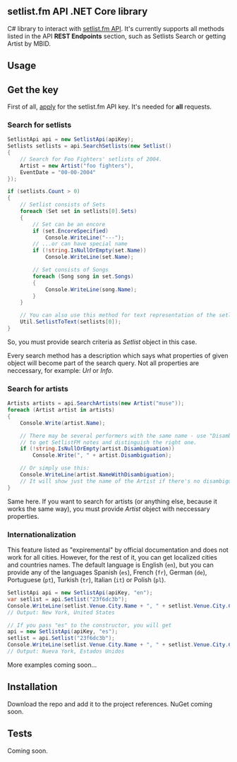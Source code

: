 ## setlist.fm API .NET Core library

C# library to interact with [setlist.fm API](http://api.setlist.fm/docs/index.html).
It's currently supports all methods listed in the API **REST Endpoints** section, such as Setlists Search or getting Artist by MBID.

## Usage

## Get the key

First of all, [apply](https://www.setlist.fm/settings/api) for the setlist.fm API key. It's needed for __all__ requests.

### Search for setlists

```csharp
SetlistApi api = new SetlistApi(apiKey);
Setlists setlists = api.SearchSetlists(new Setlist()
{
	// Search for Foo Fighters' setlists of 2004.
	Artist = new Artist("foo fighters"),
	EventDate = "00-00-2004"
});

if (setlists.Count > 0)
{
	// Setlist consists of Sets
	foreach (Set set in setlists[0].Sets)
	{
		// Set can be an encore
		if (set.EncoreSpecified)
			Console.WriteLine("---");
		// ...or can have special name
		if (!string.IsNullOrEmpty(set.Name))
			Console.WriteLine(set.Name);

		// Set consists of Songs
		foreach (Song song in set.Songs)
		{
			Console.WriteLine(song.Name);
		}
	}

	// You can also use this method for text representation of the setlist
	Util.SetlistToText(setlists[0]);
}
```

So, you must provide search criteria as _Setlist_ object in this case.

Every search method has a description which says what properties of given object will become part of the search query. Not all properties are neccessary, for example: _Url_ or _Info_.

### Search for artists

```csharp
Artists artists = api.SearchArtists(new Artist("muse"));
foreach (Artist artist in artists)
{
	Console.Write(artist.Name);

	// There may be several performers with the same name - use "Disambiguation" property
	// to get SetlistFM notes and distinguish the right one.
	if (!string.IsNullOrEmpty(artist.Disambiguation))
		Console.Write(", " + artist.Disambiguation);

	// Or simply use this:
	Console.WriteLine(artist.NameWithDisambiguation);
	// It will show just the name of the Artist if there's no disambiguation.
}
```

Same here. If you want to search for artists (or anything else, because it works the same way), you must provide _Artist_ object with neccessary properties.

### Internationalization

This feature listed as "expiremental" by official documentation and does not work for all cities.
However, for the rest of it, you can get localized cities and countries names. The default language is English (`en`), but you can provide any of the languages Spanish (`es`), French (`fr`), German (`de`), Portuguese (`pt`), Turkish (`tr`), Italian (`it`) or Polish (`pl`).

```csharp
SetlistApi api = new SetlistApi(apiKey, "en");
var setlist = api.Setlist("23f6dc3b");
Console.WriteLine(setlist.Venue.City.Name + ", " + setlist.Venue.City.Country.Name);
// Output: New York, United States

// If you pass "es" to the constructor, you will get
api = new SetlistApi(apiKey, "es");
setlist = api.Setlist("23f6dc3b");
Console.WriteLine(setlist.Venue.City.Name + ", " + setlist.Venue.City.Country.Name);
// Output: Nueva York, Estados Unidos
```

More examples coming soon...

## Installation

Download the repo and add it to the project references. NuGet coming soon.

## Tests

Coming soon.